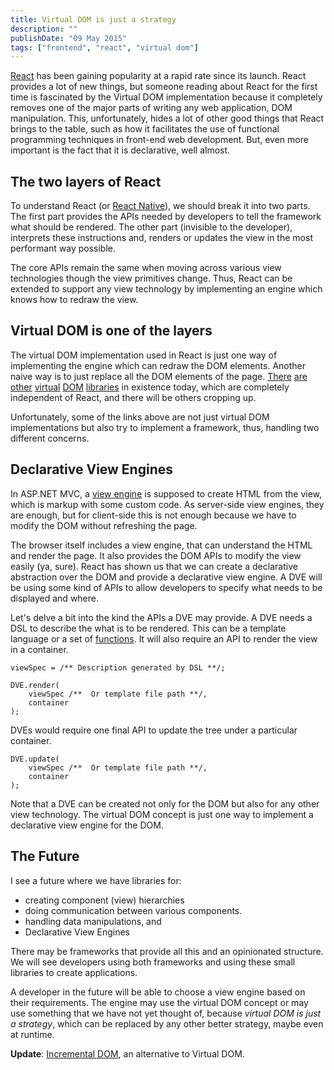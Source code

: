 ```yaml
---
title: Virtual DOM is just a strategy
description: ""
publishDate: "09 May 2015"
tags: ["frontend", "react", "virtual dom"]
---
```

[React](http://reactjs.com/) has been gaining popularity at a rapid rate since its launch. React provides a lot of new things, but someone reading about React for the first time is fascinated by the Virtual DOM implementation because it completely removes one of the major parts of writing any web application, DOM manipulation. This, unfortunately, hides a lot of other good things that React brings to the table, such as how it facilitates the use of functional programming techniques in front-end web development. But, even more important is the fact that it is declarative, well almost.

## The two layers of React

To understand React (or [React Native](https://facebook.github.io/react-native/)), we should break it into two parts. The first part provides the APIs needed by developers to tell the framework what should be rendered. The other part (invisible to the developer), interprets these instructions and, renders or updates the view in the most performant way possible.

The core APIs remain the same when moving across various view technologies though the view primitives change. Thus, React can be extended to support any view technology by implementing an engine which knows how to redraw the view.

## Virtual DOM is one of the layers

The virtual DOM implementation used in React is just one way of implementing the engine which can redraw the DOM elements. Another naive way is to just replace all the DOM elements of the page. [There](http://maquettejs.org/)  [are](https://github.com/Bobris/Bobril) [other](https://github.com/Matt-Esch/virtual-dom) [virtual](http://lhorie.github.io/mithril/) [DOM](https://github.com/localvoid/kivi) [libraries](https://github.com/joelrich/citojs) in existence today, which are completely independent of React, and there will be others cropping up.

Unfortunately, some of the links above are not just virtual DOM implementations but also try to implement a framework, thus, handling two different concerns.

## Declarative View Engines

In ASP.NET MVC, a [view engine](https://stackoverflow.com/questions/8308485/what-is-view-engine-what-does-it-actually-do) is supposed to create HTML from the view, which is markup with some custom code. As server-side view engines, they are enough, but for client-side this is not enough because we have to modify the DOM without refreshing the page.

The browser itself includes a view engine, that can understand the HTML and render the page. It also provides the DOM APIs to modify the view easily (ya, sure). React has shown us that we can create a declarative abstraction over the DOM and provide a declarative view engine. A DVE will be using some kind of APIs to allow developers to specify what needs to be displayed and where.

Let's delve a bit into the kind the APIs a DVE may provide. A DVE needs a DSL to describe the what is to be rendered. This can be a template language or a set of [functions](https://github.com/Matt-Esch/virtual-dom/tree/master/virtual-hyperscript). It will also require an API to render the view in a container.

```
viewSpec = /** Description generated by DSL **/;

DVE.render(
    viewSpec /**  Or template file path **/,
    container
);
```

DVEs would require one final API to update the tree under a particular container.

```
DVE.update(
    viewSpec /**  Or template file path **/,
    container
);
```

Note that a DVE can be created not only for the DOM but also for any other view technology. The virtual DOM concept is just one way to implement a declarative view engine for the DOM.

## The Future

I see a future where we have libraries for:

* creating component (view) hierarchies
* doing communication between various components.
* handling data manipulations, and
* Declarative View Engines

There may be frameworks that provide all this and an opinionated structure. We will see developers using both frameworks and using these small libraries to create applications.

A developer in the future will be able to choose a view engine based on their requirements. The engine may use the virtual DOM concept or may use something that we have not yet thought of, because _virtual DOM is just a strategy_, which can be replaced by any other better strategy, maybe even at runtime.

**Update**: [Incremental DOM](https://github.com/google/incremental-dom/), an alternative to Virtual DOM.
